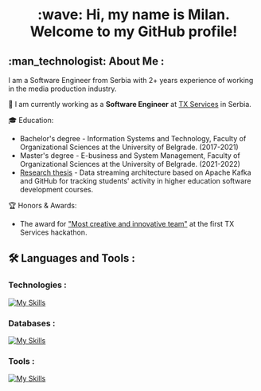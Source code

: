 <div id="header" align="center">
  <h1>
    :wave: Hi, my name is Milan. Welcome to my GitHub profile!
  </h1>
</div>

<h2 align="left"> :man_technologist: About Me :</h2>

I am a Software Engineer from Serbia with 2+ years experience of working in the media production industry.

:briefcase: I am currently working as a **Software Engineer** at [TX Services](https://jobs.txservices.rs/) in Serbia. 

:mortar_board: Education:
  - Bachelor's degree - Information Systems and Technology, Faculty of Organizational Sciences at the University of Belgrade. (2017-2021)
  - Master's degree - E-business and System Management, Faculty of Organizational Sciences at the University of Belgrade. (2021-2022)
  - [Research thesis](https://ebt.rs/journals/index.php/conf-proc/article/view/106) - Data streaming architecture based on Apache Kafka and GitHub for tracking students' activity in higher education software development courses.

:trophy: Honors & Awards:
  - The award for ["Most creative and innovative team"](files/hackathon.jpeg) at the first TX Services hackathon.

<!--
:pencil: Check out my [Resume](files/milanmiloradovic.pdf).
-->

## :hammer_and_wrench: Languages and Tools :

### Technologies :

[![My Skills](https://skillicons.dev/icons?i=java,spring,hibernate,javascript,typescript,nodejs,react,aws,kafka)](https://skillicons.dev)

### Databases :

[![My Skills](https://skillicons.dev/icons?i=postgres,mysql,redis,mongodb)](https://skillicons.dev)
      
### Tools :

[![My Skills](https://skillicons.dev/icons?i=maven,gradle,git,docker,kubernetes)](https://skillicons.dev)

<!--
## :chart_with_upwards_trend: My Stats :
https://github.com/JacobLinCool/leetcode-stats-card
<p float="left">
<img height="200em" width="420em" src="https://leetcode-stats-six.vercel.app/?username=grindneverstop&theme=dark" />
</p>
-->
